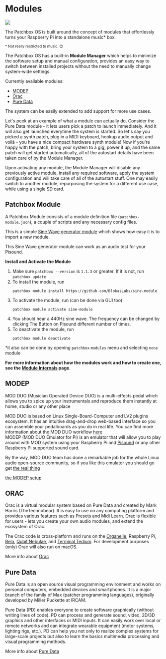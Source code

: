 # Modules

![](https://raw.githubusercontent.com/wiki/BlokasLabs/patchbox-os-gen/images/modules.png)

The Patchbox OS is built around the concept of modules that effortlessly turns your Raspberry Pi into a standalone music\* box.


<sup>\* Not really restricted to music. 😉</sup>

The Patchbox OS has a built-in **Module Manager** which helps to minimize the software setup and manual configuration, provides an easy way to switch between installed projects without the need to manually change system-wide settings.

Currently available modules:

- <a href="https://blokas.io/MODEP/" target="_blank">MODEP</a>
- <a href="https://community.blokas.io/t/orac-2-0-for-the-raspberry-pi/1099" target="_blank">Orac</a>
- <a href="https://puredata.info/" target='_blank'>Pure Data</a> 

The system can be easily extended to add support for more use cases.


Let's peek at an example of what a module can actually do. Consider the Pure Data module - it lets users pick a patch to launch immediately. And it will also get launched everytime the system is started.
So let's say you picked a synth patch, plug in a MIDI keyboard, hookup audio output and voilà - you have a nice compact hardware synth module! Now if you're happy with the patch, bring your system to a gig, power it up, and the same patch will get started automatically, all of the autostart details have been taken care of by the Module Manager.

Upon activating any module, the Module Manager will disable any previously active module, install any required software, apply the system configuration and will take care of all of the
autostart stuff. One may easily switch to another module, repurposing the system for a different use case, while using a single SD card.

## Patchbox Module

A Patchbox Module consists of a module definition file (`patchbox-module.json`), a couple of scripts and any necessary config files.

This is a simple <a href="https://github.com/BlokasLabs/sine-module" target='_blank'>Sine Wave generator module</a> which shows how easy it is to import a new module.

This Sine Wave generator module can work as an audio test for your Pisound. 

**Install and Activate the Module**

1. Make sure `patchbox --version` is `1.1.3` or greater. If it is not, run `patchbox update`
2. To install the module, run
    ```
    patchbox module install https://github.com/BlokasLabs/sine-module
    ```
3. To activate the module, run (can be done via GUI too)
    ``` 
    patchbox module activate sine-module
    ```
4. You should hear a 440Hz sine wave. The frequency can be changed by clicking The Button on Pisound different number of times.
5. To deactivate the module, run
    ```
    patchbox module deactivate
    ```

*it also can be done by opening `patchbox` `modules` menu and selecting `none` module   


**For more information about how the modules work and how to create one, see the [Module Internals](Module-Internals.md) page.**


## MODEP

MOD DUO (Musician Operated Device DUO) is a multi-effects pedal which allows you to spice up your instrumentals and reproduce them instantly at home, studio or any other place 

MOD DUO is based on Linux Single-Board-Computer and LV2 plugins ecosystem. It has an intuitive drag-and-drop web-based interface so you can assemble your pedalboards as you do in real life. You can find more information about the MOD DUO workflow <a href="https://www.moddevices.com/products/mod-duo" target='_blank'>here</a>  
MODEP (MOD DUO Emulator for Pi) is an emulator that will allow you to play around with MOD system using your Raspberry Pi and <a href="https://blokas.io/pisound" target='_blank'>Pisound</a> or any other Raspberry Pi supported sound card.

By the way, MOD DUO team has done a remarkable job for the whole Linux audio open-source community, so if you like this emulator you should go get <a href="https://www.moddevices.com/" target='_blank'>the real thing</a> 

<a href="https://blokas.io/modep/docs/Setup/" target='_blank'>the MODEP setup</a>     

## ORAC

Orac is a virtual modular system based on Pure Data and created by Mark Harris (TheTechnobear). It is easy to use on any computing platform and provides various features such as Presets and Midi Learn. Orac is flexible for users - lets you create your own audio modules, and extend the ecosystem of Orac.

The Orac code is cross-platform and runs on the <a href="https://www.critterandguitari.com/organelle" target='_blank'>Organelle</a>, Raspberry Pi, <a href="https://bela.io" target='_blank'>Bela</a>, <a href="https://www.qubitelectronix.com/shop/nebulae" target='_blank'>Qubit Nebulae</a>, and <a href="https://github.com/mxmxmx/terminal_tedium" target='_blank'>Terminal Tedium</a>. For development purposes (only) Orac will also run on macOS.

More info about <a href="https://github.com/TheTechnobear/Orac/wiki" target='_blank'>Orac</a> 

## Pure Data

Pure Data is an open source visual programming environment and works on personal computers, embedded devices and smartphones. It is a major branch of the family of Max (patcher programming languages), originally developed by Miller Puckette at IRCAM. 

Pure Data (PD) enables everyone to create software graphically (without writing lines of code). PD can process and generate sound, video, 2D/3D graphics and other interfaces or MIDI inputs. It can easily work over local or remote networks and can integrate wearable equipment (motor systems, lighting rigs, etc.). PD can help you not only to realize complex systems for large-scale projects but also to learn the basics multimedia processing and visual programming methods. 

More info about <a href="https://puredata.info/" target='_blank'>Pure Data</a> 

